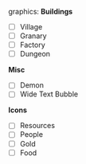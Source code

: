 graphics:
  **Buildings**
  - [ ] Village
  - [ ] Granary
  - [ ] Factory
  - [ ] Dungeon
  
  **Misc**
  - [ ] Demon
  - [ ] Wide Text Bubble
  
  **Icons**
  - [ ] Resources
  - [ ] People
  - [ ] Gold
  - [ ] Food
